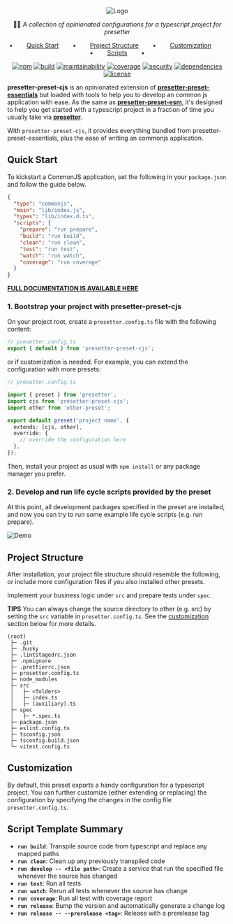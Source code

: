 <div align="center">

![Logo](https://github.com/alvis/presetter/raw/master/assets/logo.svg)

🏄🏻 _A collection of opinionated configurations for a typescript project for presetter_

•   [Quick Start](#quick-start)   •   [Project Structure](#project-structure)   •   [Customization](#customization)   •   [Scripts](#script-template-summary)   •

[![npm](https://img.shields.io/npm/v/presetter-preset-cjs?style=flat-square)](https://github.com/alvis/presetter/releases)
[![build](https://img.shields.io/github/actions/workflow/status/alvis/presetter/test.yaml?branch=master&style=flat-square)](https://github.com/alvis/presetter/actions)
[![maintainability](https://img.shields.io/codeclimate/maintainability/alvis/presetter?style=flat-square)](https://codeclimate.com/github/alvis/presetter/maintainability)
[![coverage](https://img.shields.io/codeclimate/coverage/alvis/presetter?style=flat-square)](https://codeclimate.com/github/alvis/presetter/test_coverage)
[![security](https://img.shields.io/snyk/vulnerabilities/github/alvis/presetter/packages/preset-esm/package.json.svg?style=flat-square)](https://snyk.io/test/github/alvis/presetter?targetFile=packages/preset-esm/package.json&style=flat-square)
[![dependencies](https://img.shields.io/librariesio/release/npm/presetter-preset-cjs?style=flat-square)](https://libraries.io/npm/presetter-preset-cjs)
[![license](https://img.shields.io/github/license/alvis/presetter.svg?style=flat-square)](https://github.com/alvis/presetter/blob/master/LICENSE)

</div>

**presetter-preset-cjs** is an opinionated extension of [**presetter-preset-essentials**](https://github.com/alvis/presetter/tree/master/packages/preset-essentials) but loaded with tools to help you to develop an common js application with ease. As the same as [**presetter-preset-esm**](https://github.com/alvis/presetter/tree/master/packages/preset-esm), it's designed to help you get started with a typescript project in a fraction of time you usually take via [**presetter**](https://github.com/alvis/presetter).

With `presetter-preset-cjs`, it provides everything bundled from presetter-preset-essentials, plus the ease of writing an commonjs application.

## Quick Start

To kickstart a CommonJS application, set the following in your `package.json` and follow the guide below.

```json
{
  "type": "commonjs",
  "main": "lib/index.js",
  "types": "lib/index.d.ts",
  "scripts": {
    "prepare": "run prepare",
    "build": "run build",
    "clean": "run clean",
    "test": "run test",
    "watch": "run watch",
    "coverage": "run coverage"
  }
}
```

[**FULL DOCUMENTATION IS AVAILABLE HERE**](https://github.com/alvis/presetter/blob/master/README.md)

### 1. Bootstrap your project with presetter-preset-cjs

On your project root, create a `presetter.config.ts` file with the following content:

```typescript
// presetter.config.ts
export { default } from 'presetter-preset-cjs';
```

or if customization is needed. For example, you can extend the configuration with more presets:

```typescript
// presetter.config.ts

import { preset } from 'presetter';
import cjs from 'presetter-preset-cjs';
import other from 'other-preset';

export default preset('project name', {
  extends: [cjs, other],
  override: {
    // override the configuration here
  },
});
```

Then, install your project as usual with `npm install` or any package manager you prefer.

### 2. Develop and run life cycle scripts provided by the preset

At this point, all development packages specified in the preset are installed,
and now you can try to run some example life cycle scripts (e.g. run prepare).

![Demo](https://raw.githubusercontent.com/alvis/presetter/master/assets/demo.gif)

## Project Structure

After installation, your project file structure should resemble the following, or include more configuration files if you also installed other presets.

Implement your business logic under `src` and prepare tests under `spec`.

**TIPS** You can always change the source directory to other (e.g. src) by setting the `src` variable in `presetter.config.ts`. See the [customization](https://github.com/alvis/presetter/blob/master/packages/preset-essentials#customization) section below for more details.

```plain
(root)
 ├─ .git
 ├─ .husky
 ├─ .lintstagedrc.json
 ├─ .npmignore
 ├─ .prettierrc.json
 ├─ presetter.config.ts
 ├─ node_modules
 ├─ src
 │   ├─ <folders>
 │   ├─ index.ts
 │   ├─ (auxiliary).ts
 ├─ spec
 │   ├─ *.spec.ts
 ├─ package.json
 ├─ eslint.config.ts
 ├─ tsconfig.json
 ├─ tsconfig.build.json
 └─ vitest.config.ts
```

## Customization

By default, this preset exports a handy configuration for a typescript project.
You can further customize (either extending or replacing) the configuration by specifying the changes in the config file `presetter.config.ts`.

## Script Template Summary

- **`run build`**: Transpile source code from typescript and replace any mapped paths
- **`run clean`**: Clean up any previously transpiled code
- **`run develop -- <file path>`**: Create a service that run the specified file whenever the source has changed
- **`run test`**: Run all tests
- **`run watch`**: Rerun all tests whenever the source has change
- **`run coverage`**: Run all test with coverage report
- **`run release`**: Bump the version and automatically generate a change log
- **`run release -- --prerelease <tag>`**: Release with a prerelease tag
